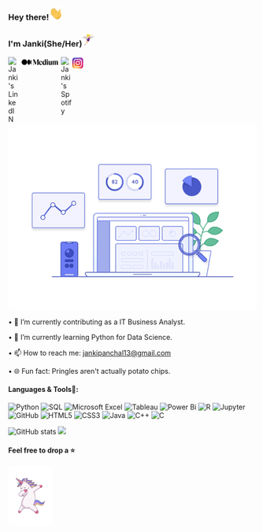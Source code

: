 ### Hey there!<img src="https://raw.githubusercontent.com/jankee31/jankee31/master/wave2.gif" width="28px">
### I'm Janki(She/Her)<img src="https://raw.githubusercontent.com/jankee31/jankee31/master/intro1.gif" width="25px">
 <a href="https://www.linkedin.com/in/janki-panchal/">
    <img align="left" alt="Janki's LinkedIN" width="22px" src="https://raw.githubusercontent.com/peterthehan/peterthehan/master/assets/linkedin.svg" />
 </a>

 <a href="https://medium.com/@jankipanchal13">
    <img align="left" alt="Janki's Medium" width="85px" src="https://raw.githubusercontent.com/jankee31/jankee31/master/Medium.png" />
 </a>

 <a href="https://open.spotify.com/user/31oa27s7v7jbd7sxmj3oy5xjvgba?si=zO--ug1kRl6LCqvPoGqhJA">
    <img align="left" alt="Janki's Spotify" width="22px" src="https://raw.githubusercontent.com/peterthehan/peterthehan/master/assets/spotify.svg" />
 </a>

 <a href="https://instagram.com/foodtalesbyjp?igshid=1128opz0yfu8f">
    <img align="left" alt="Janki's Food account" width="25px" src="https://raw.githubusercontent.com/jankee31/jankee31/master/Instagram.png" />
 </a>
 

 <br/>
 

 <img src="https://raw.githubusercontent.com/jankee31/jankee31/master/data.gif" width="1000px">

  • 🔭 I’m currently contributing as a IT Business Analyst.

  • 🌱 I’m currently learning Python for Data Science. 
  
  • 📫 How to reach me: jankipanchal13@gmail.com

  • 🌐 Fun fact: Pringles aren't actually potato chips.

#### Languages & Tools🚀:
![Python](https://img.shields.io/badge/-Python-black?style=flat-square&logo=Python)
![SQL](https://img.shields.io/badge/-SQL-white?style=flat-square&logo=sql)
![Microsoft Excel](https://img.shields.io/badge/Microsoft%20Excel-green?style=flat-square&logo=microsoft-excel)
![Tableau](https://img.shields.io/badge/-Tableau-white?style=flat-square&logo=tableau)
![Power Bi](https://img.shields.io/badge/-Power%20Bi-yellow?style=flat-square&logo=power-bi)
![R](https://img.shields.io/badge/-R-blue?style=flat-square&logo=R)
![Jupyter](https://img.shields.io/badge/-Jupyter-white?style=flat-square&logo=jupyter)
![GitHub](https://img.shields.io/badge/-GitHub-181717?style=flat-square&logo=github)
![HTML5](https://img.shields.io/badge/-HTML5-E34F26?style=flat-square&logo=html5&logoColor=white)
![CSS3](https://img.shields.io/badge/-CSS3-1572B6?style=flat-square&logo=css3)
![Java](https://img.shields.io/badge/-java-E34A86?style=flat-square&logo=java)
![C++](https://img.shields.io/badge/-C++-00599C?style=flat-square&logo=c)
![C](https://img.shields.io/badge/-c-black?style=flat-square&logo=c)

![GitHub stats](https://github-readme-stats.vercel.app/api?username=jankee31&show_icons=true&theme=radical)
![](https://visitor-badge.glitch.me/badge?page_id=jankee31.jankee31)
#### Feel free to drop a ⭐
<img src="https://raw.githubusercontent.com/jankee31/jankee31/master/intro.gif" width="90px" align="center">


<!--
**jankee31/jankee31** is a ✨ _special_ ✨ repository because its `README.md` (this file) appears on your GitHub profile.

Here are some ideas to get you started:

- 🔭 I’m currently working on ...
- 🌱 I’m currently learning ...
- 👯 I’m looking to collaborate on ...
- 🤔 I’m looking for help with ...
- 💬 Ask me about ...
- 📫 How to reach me: ...
- 😄 Pronouns: ...
- ⚡ Fun fact: ...
-->
